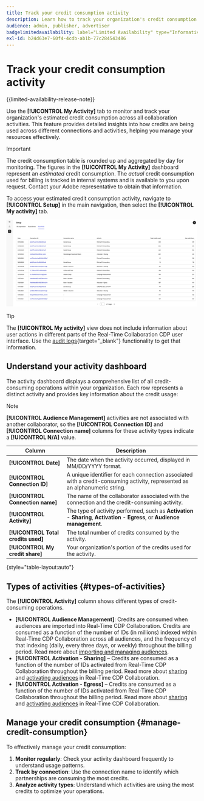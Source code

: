 ```yaml
---
title: Track your credit consumption activity
description: Learn how to track your organization's credit consumption activity in Real-Time CDP Collaboration.
audience: admin, publisher, advertiser
badgelimitedavailability: label="Limited Availability" type="Informative" url="https://helpx.adobe.com/legal/product-descriptions/real-time-customer-data-platform-collaboration.html newtab=true"
exl-id: b24d63e7-60f4-4cdb-ab1b-77c284543486
---
```

# Track your credit consumption activity

{{limited-availability-release-note}}

Use the **[!UICONTROL My Activity]** tab to monitor and track your organization's estimated credit consumption across all collaboration activities. This feature provides detailed insights into how credits are being used across different connections and activities, helping you manage your resources effectively.

>[!IMPORTANT]
>
>The credit consumption table is rounded up and aggregated by day for monitoring. The figures in the **[!UICONTROL My Activity]** dashboard represent an *estimated* credit consumption. The *actual* credit consumption used for billing is tracked in internal systems and is available to you upon request. Contact your Adobe representative to obtain that information.

To access your estimated credit consumption activity, navigate to **[!UICONTROL Setup]** in the main navigation, then select the **[!UICONTROL My activity]** tab.

![My Activity dashboard showing credit consumption details](/help/assets/setup/my-activity-credits/activity-dashboard.png)

>[!TIP]
>
>The **[!UICONTROL My activity]** view does not include information about user actions in different parts of the Real-Time Collaboration CDP user interface. Use the [audit logs](/help/guide/setup/audit-logs.md){target="_blank"} functionality to get that information. 

## Understand your activity dashboard

The activity dashboard displays a comprehensive list of all credit-consuming operations within your organization. Each row represents a distinct activity and provides key information about the credit usage:

>[!NOTE]
>
>**[!UICONTROL Audience Management]** activities are not associated with another collaborator, so the **[!UICONTROL Connection ID]** and **[!UICONTROL Connection name]** columns for these activity types indicate a **[!UICONTROL N/A]** value.

| Column | Description |
|--------|-------------|
| **[!UICONTROL Date]** | The date when the activity occurred, displayed in MM/DD/YYYY format. |
| **[!UICONTROL Connection ID]** | A unique identifier for each connection associated with a credit-consuming activity, represented as an alphanumeric string. |
| **[!UICONTROL Connection name]** | The name of the collaborator associated with the connection and the credit-consuming activity. |
| **[!UICONTROL Activity]** | The type of activity performed, such as **Activation - Sharing**, **Activation - Egress**, or **Audience management**. |
| **[!UICONTROL Total credits used]** | The total number of credits consumed by the activity. |
| **[!UICONTROL My credit share]** | Your organization's portion of the credits used for the activity. |

{style="table-layout:auto"}

## Types of activities {#types-of-activities}

The **[!UICONTROL Activity]** column shows different types of credit-consuming operations.

* **[!UICONTROL Audience Management]**: Credits are consumed when audiences are imported into Real-Time CDP Collaboration. Credits are consumed as a function of the number of IDs (in millions) indexed within Real-Time CDP Collaboration across all audiences, and the frequency of that indexing (daily, every three days, or weekly) throughout the billing period. Read more about [importing and managing audiences](/help/guide/setup/onboard-audiences.md).
* **[!UICONTROL Activation - Sharing]** – Credits are consumed as a function of the number of IDs activated from Real-Time CDP Collaboration throughout the billing period. Read more about [sharing](/help/guide/collaborate/share.md) and [activating audiences](/help/guide/collaborate/activate.md) in Real-Time CDP Collaboration.
* **[!UICONTROL Activation - Egress]** – Credits are consumed as a function of the number of IDs activated from Real-Time CDP Collaboration throughout the billing period. Read more about [sharing](/help/guide/collaborate/share.md) and [activating audiences](/help/guide/collaborate/activate.md) in Real-Time CDP Collaboration.


<!--

**[!UICONTROL Audience Overlaps]** – Credits are consumed as a function of the number of matched IDs across 2 or more shared audiences throughout the billing period. Read more about [audience overlaps in the discover tab](/help/guide/collaborate/discover.md).

Collaboration Measurement – Credits are consumed as a function of the number of rows existing in campaign reports across all campaigns, and the frequency of that reporting (daily, every three days, or weekly).

-->


## Manage your credit consumption {#manage-credit-consumption}

To effectively manage your credit consumption:

1. **Monitor regularly**: Check your activity dashboard frequently to understand usage patterns.
2. **Track by connection**: Use the connection name to identify which partnerships are consuming the most credits.
3. **Analyze activity types**: Understand which activities are using the most credits to optimize your operations.

<!--

## Pagination and navigation

The activity list is paginated to improve performance and readability. Use the navigation controls at the bottom of the table to move between pages and adjust how many records you can view at once.

-->
